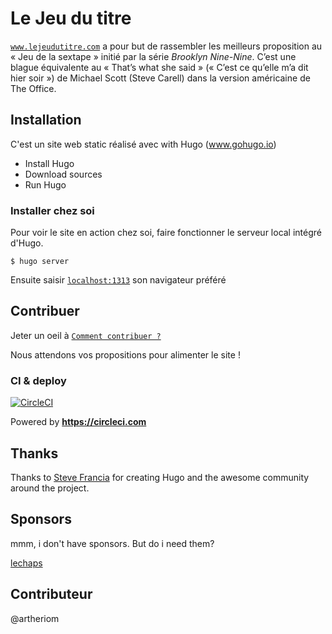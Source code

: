 # Le Jeu du titre

[`www.lejeudutitre.com`](https://www.lejeudutitre.com) a pour but de rassembler les meilleurs proposition au « Jeu de la sextape » initié par la série _Brooklyn Nine-Nine_.  C’est une blague équivalente au « That’s what she said » (« C’est ce qu’elle m’a dit hier soir ») de Michael Scott (Steve Carell) dans la version américaine de The Office.

## Installation

C'est un site web static réalisé avec with Hugo (www.gohugo.io)

- Install Hugo
- Download sources
- Run Hugo

### Installer chez soi

Pour voir le site en action chez soi, faire fonctionner le serveur local intégré d'Hugo.
```
$ hugo server
```
Ensuite saisir [`localhost:1313`](http://localhost:1313) son navigateur préféré

## Contribuer

Jeter un oeil à [`Comment contribuer ?`](CONTRIBUTING.md)  

Nous attendons vos propositions pour alimenter le site !

### CI & deploy 
[![CircleCI](https://circleci.com/gh/lechaps/lejeudutitre.svg?style=svg)](https://circleci.com/gh/lechaps/lejeudutitre)

Powered by **https://circleci.com**

## Thanks

Thanks to [Steve Francia](https://github.com/spf13) for creating Hugo and the awesome community around the project.

## Sponsors

mmm, i don't have sponsors. But do i need them?

[lechaps](https://github.com/lechaps)

## Contributeur

@artheriom
